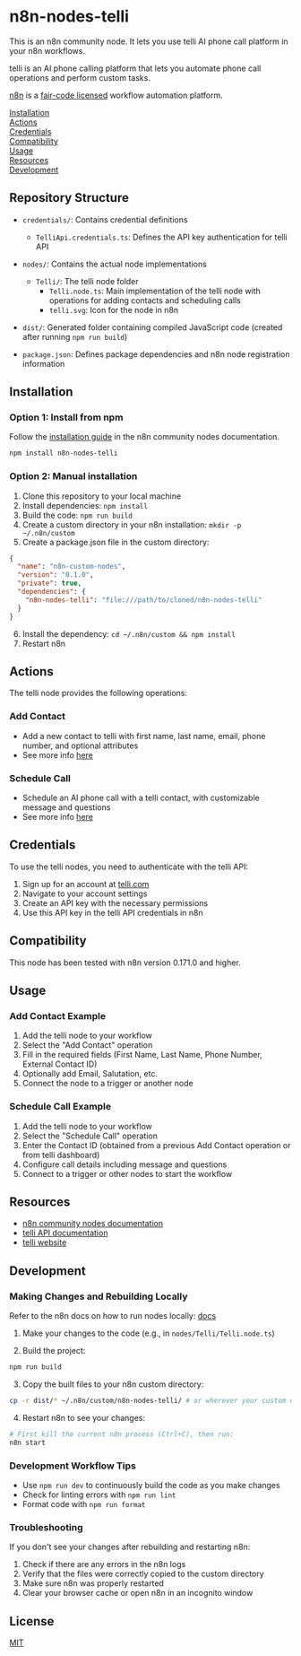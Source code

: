 # n8n-nodes-telli

This is an n8n community node. It lets you use telli AI phone call platform in your n8n workflows.

telli is an AI phone calling platform that lets you automate phone call operations and perform custom tasks.

[n8n](https://n8n.io/) is a [fair-code licensed](https://docs.n8n.io/reference/license/) workflow automation platform.

[Installation](#installation)  
[Actions](#actions)  
[Credentials](#credentials)  
[Compatibility](#compatibility)  
[Usage](#usage)  
[Resources](#resources)  
[Development](#development)  

## Repository Structure

- `credentials/`: Contains credential definitions
  - `TelliApi.credentials.ts`: Defines the API key authentication for telli API

- `nodes/`: Contains the actual node implementations
  - `Telli/`: The telli node folder
    - `Telli.node.ts`: Main implementation of the telli node with operations for adding contacts and scheduling calls
    - `telli.svg`: Icon for the node in n8n

<!-- Adding a node would mean creating a new folder in the nodes/ directory, and adding a new file with the node implementation. -->

- `dist/`: Generated folder containing compiled JavaScript code (created after running `npm run build`)

- `package.json`: Defines package dependencies and n8n node registration information

## Installation

### Option 1: Install from npm

Follow the [installation guide](https://docs.n8n.io/integrations/community-nodes/installation/) in the n8n community nodes documentation.

```bash
npm install n8n-nodes-telli
```

### Option 2: Manual installation

1. Clone this repository to your local machine
2. Install dependencies: `npm install`
3. Build the code: `npm run build`
4. Create a custom directory in your n8n installation: `mkdir -p ~/.n8n/custom`
5. Create a package.json file in the custom directory:
```json
{
  "name": "n8n-custom-nodes",
  "version": "0.1.0",
  "private": true,
  "dependencies": {
    "n8n-nodes-telli": "file:///path/to/cloned/n8n-nodes-telli"
  }
}
```
6. Install the dependency: `cd ~/.n8n/custom && npm install`
7. Restart n8n

## Actions

The telli node provides the following operations:

### Add Contact
- Add a new contact to telli with first name, last name, email, phone number, and optional attributes
- See more info [here](https://docs.telli.com/endpoint/add-contact)

### Schedule Call
- Schedule an AI phone call with a telli contact, with customizable message and questions
- See more info [here](https://docs.telli.com/endpoint/schedule-call)

## Credentials

To use the telli nodes, you need to authenticate with the telli API:

1. Sign up for an account at [telli.com](https://telli.com/)
2. Navigate to your account settings
3. Create an API key with the necessary permissions
4. Use this API key in the telli API credentials in n8n

## Compatibility

This node has been tested with n8n version 0.171.0 and higher.

## Usage

### Add Contact Example

1. Add the telli node to your workflow
2. Select the "Add Contact" operation
3. Fill in the required fields (First Name, Last Name, Phone Number, External Contact ID)
4. Optionally add Email, Salutation, etc.
5. Connect the node to a trigger or another node

### Schedule Call Example

1. Add the telli node to your workflow  
2. Select the "Schedule Call" operation
3. Enter the Contact ID (obtained from a previous Add Contact operation or from telli dashboard)
4. Configure call details including message and questions
5. Connect to a trigger or other nodes to start the workflow

## Resources

* [n8n community nodes documentation](https://docs.n8n.io/integrations/community-nodes/)
* [telli API documentation](https://docs.telli.com/)
* [telli website](https://telli.com/)

## Development

### Making Changes and Rebuilding Locally

Refer to the n8n docs on how to run nodes locally: [docs](https://docs.n8n.io/integrations/creating-nodes/test/run-node-locally/)

1. Make your changes to the code (e.g., in `nodes/Telli/Telli.node.ts`)

2. Build the project:
```bash
npm run build
```

3. Copy the built files to your n8n custom directory:
```bash
cp -r dist/* ~/.n8n/custom/n8n-nodes-telli/ # or wherever your custom directory is
```

4. Restart n8n to see your changes:
```bash
# First kill the current n8n process (Ctrl+C), then run:
n8n start
```

### Development Workflow Tips

- Use `npm run dev` to continuously build the code as you make changes
- Check for linting errors with `npm run lint`
- Format code with `npm run format`

### Troubleshooting

If you don't see your changes after rebuilding and restarting n8n:

1. Check if there are any errors in the n8n logs
2. Verify that the files were correctly copied to the custom directory
3. Make sure n8n was properly restarted
4. Clear your browser cache or open n8n in an incognito window

## License

[MIT](LICENSE.md)
